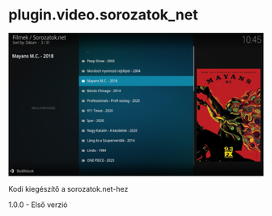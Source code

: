 # plugin.video.sorozatok_net
![Logo](resources/screenshots/screenshot-2.jpg)

Kodi kiegészítő a sorozatok.net-hez

1.0.0 - Első verzió